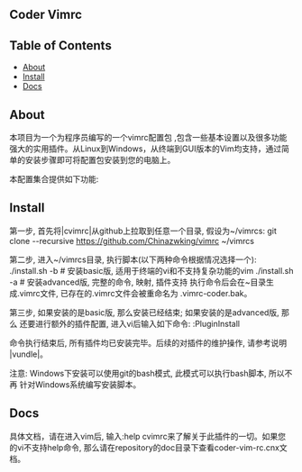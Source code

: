 ## Coder Vimrc

## Table of Contents

- [About](#about)
- [Install](#install)
- [Docs](#docs)

## About

本项目为一个为程序员编写的一个vimrc配置包 ,包含一些基本设置以及很多功能强大的实用插件。从Linux到Windows，从终端到GUI版本的Vim均支持，通过简单的安装步骤即可将配置包安装到您的电脑上。

本配置集合提供如下功能:

## Install

第一步, 首先将|cvimrc|从github上拉取到任意一个目录, 假设为~/vimrcs:
    git clone --recursive https://github.com/Chinazwking/vimrc ~/vimrcs

第二步, 进入~/vimrcs目录, 执行脚本(以下两种命令根据情况选择一个):
    ./install.sh -b  # 安装basic版, 适用于终端的vi和不支持复杂功能的vim
    ./install.sh -a  # 安装advanced版, 完整的命令, 映射, 插件支持
    执行命令后会在~目录生成.vimrc文件, 已存在的.vimrc文件会被重命名为
    .vimrc-coder.bak。

第三步, 如果安装的是basic版, 那么安装已经结束; 如果安装的是advanced版, 那么
还要进行额外的插件配置, 进入vi后输入如下命令:
    :PluginInstall

命令执行结束后, 所有插件均已安装完毕。后续的对插件的维护操作, 请参考说明
|vundle|。

注意: Windows下安装可以使用git的bash模式, 此模式可以执行bash脚本, 所以不再
针对Windows系统编写安装脚本。

## Docs

具体文档，请在进入vim后, 输入:help cvimrc来了解关于此插件的一切。如果您的vi不支持help命令, 那么请在repository的doc目录下查看coder-vim-rc.cnx文档。
